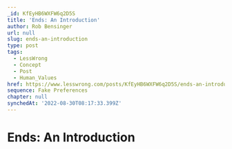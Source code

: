 ```yaml
---
_id: KfEyHB6WXFW6q2D5S
title: 'Ends: An Introduction'
author: Rob Bensinger
url: null
slug: ends-an-introduction
type: post
tags:
  - LessWrong
  - Concept
  - Post
  - Human_Values
href: https://www.lesswrong.com/posts/KfEyHB6WXFW6q2D5S/ends-an-introduction
sequence: Fake Preferences
chapter: null
synchedAt: '2022-08-30T08:17:33.399Z'
---
```


# Ends: An Introduction
